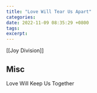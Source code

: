 ```yaml
---
title: "Love Will Tear Us Apart"
categories: 
date: 2022-11-09 08:35:29 +0800
tags: 
excerpt: 
---
```


[[Joy Division]]








## Misc


Love Will Keep Us Together


